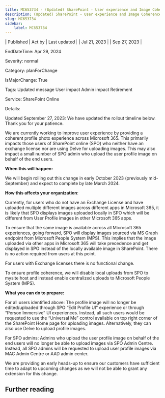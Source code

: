 ```yaml
---
title: MC653734 - (Updated) SharePoint - User experience and Image Coherence in SharePoint Online (SPO)
description: (Updated) SharePoint - User experience and Image Coherence in SharePoint Online (SPO)
slug: MC653734
sidebar:
    label: MC653734
---
```


| Published | Act by | Last updated |
| Jul 21, 2023 |  | Sep 27, 2023 |

EndDateTime: Apr 29, 2024

Severity: normal

Category: planForChange

IsMajorChange: True

Tags: Updated message User impact Admin impact Retirement

Service: SharePoint Online

Details: 

<p>Updated September 27, 2023: We have updated the rollout timeline below. Thank you for your patience.</p><p>We are currently working to improve user experience by providing a coherent profile photo experience across Microsoft 365. This primarily impacts those users of SharePoint online (SPO) who neither have an exchange license nor are using Delve for uploading images. This may also impact a small number of SPO admin who upload the user profile image on behalf of the end users.</p><p><b>When this will happen:</b></p><p>We will begin rolling out this change in early October 2023 (previously mid-September) and expect to complete by late March 2024.</p><p><b>How this affects your organization:</b></p><p>Currently, for users who do not have an Exchange License and have uploaded multiple different images across different apps in Microsoft 365, it is likely that SPO displays images uploaded locally in SPO which will be different from User Profile images in other Microsoft 365 apps.
</p><p>To ensure that the same image is available across all Microsoft 365 experiences, going forward, SPO will display images sourced via MS Graph endpoint from Microsoft People System (MPS). This implies that the image uploaded via other apps in Microsoft 365 will take precedence and get displayed in SPO instead of the locally available image in SharePoint. There is no action required from users at this point.
</p><p>For users with Exchange licenses there is no functional change.</p><p>To ensure profile coherence, we will disable local uploads from SPO to mysite host and instead enable centralized uploads to Microsoft People System (MPS).<br></p><p><b>What you can do to prepare:</b></p><p>For all users identified above: The profile image will no longer be edited/uploaded through SPO “Edit Profile UI” experience or through “Person Immersive” UI experiences. Instead, all such users would be requested to use the “Universal Me” control available on top right corner of the SharePoint Home page for uploading images. Alternatively, they can also use Delve to upload profile images.
</p><p>For SPO admins: Admins who upload the user profile image on behalf of the end users will no longer be able to upload images via SPO Admin Centre. Instead, all SPO admins will be requested to upload user profile images via MAC Admin Centre or AAD admin center.
</p><p>We are providing an early heads-up to ensure our customers have sufficient time to adapt to upcoming changes as we will not be able to grant any extension for this change.</p><p>
</p>

## Further reading

